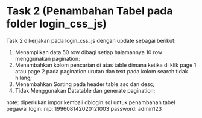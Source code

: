 # Task 2 (Penambahan Tabel pada folder login_css_js)
Task 2 dikerjakan pada login_css_js dengan update sebagai berikut:
1. Menampilkan data 50 row dibagi setiap halamannya 10 row menggunakan pagination:
2. Menambahkan kolom pencarian di atas table dimana ketika di klik page 1 atau page 2 pada pagination urutan dan text pada kolom search tidak hilang;
3. Menambahkan Sorting pada header table asc dan desc;
4. Tidak Menggunakan Datatable dan generate pagination;

note: diperlukan impor kembali dblogin.sql untuk penambahan tabel pegawai
login:
nip: 199608142020121003
password: admin123
